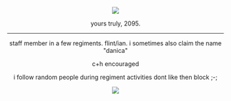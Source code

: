 <p align="center">
<img src="https://komarev.com/ghpvc/?username=netsu-ijou&color=blue"
</p>

<p align="center">
yours truly, 2095.
</p>

***

<p align="center">
staff member in a few regiments. flint/ian. i sometimes also claim the name "danica"
</p>
<p align="center">
c+h encouraged
</p>
<p align="center">
i follow random people during regiment activities dont like then block ;-;
</p>

<p align="center">
<img src="https://files.catbox.moe/4io6er.png">
</p>
